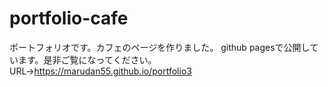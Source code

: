 # portfolio-cafe

ポートフォリオです。カフェのページを作りました。
github pagesで公開しています。是非ご覧になってください。
URL→https://marudan55.github.io/portfolio3
